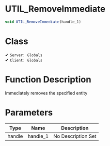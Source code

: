 # UTIL_RemoveImmediate
```js	
void UTIL_RemoveImmediate(handle_1)
```
# Class
✔ `Server: Globals`  
✔ `Client: Globals`  

# Function Description
Immediately removes the specified entity
# Parameters
Type|Name|Description
--|--|--
handle|handle_1|No Description Set
